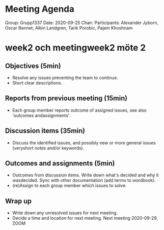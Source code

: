 # Meeting Agenda
Group: Grupp1337
Date: 2020-09-25
Chair:
Participants: Alexander Jyborn, Oscar Bennet, Albin Landgren, Tarik Porobic, Pajam Khoshnam
# week2 och meetingweek2 möte 2
## Objectives (5min)
- Resolve any issues preventing the team to continue.
- Short clear descriptions.
## Reports from previous meeting (15min)
-  Each group member reports outcome of assigned issues, see also 'outcomes andassignments'.
## Discussion items (35min)
-  Discuss the identified issues, and possibly new or more general issues (veryshort notes and/or keywords).
## Outcomes and assignments (5min)
-  Outcomes from discussion items. Write down what's decided and why it wasdecided. Sync with other documentation (add terms to wordbook).
-  (re)Assign to each group member which issues to solve.
## Wrap up
-  Write down any unresolved issues for next meeting.
-  Decide a time and location for next meeting.
Next meeting 2020-09-29, ZOOM